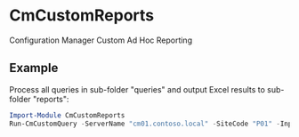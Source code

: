 # CmCustomReports
Configuration Manager Custom Ad Hoc Reporting

## Example

Process all queries in sub-folder "queries" and output Excel results to sub-folder "reports":

``` powershell
Import-Module CmCustomReports
Run-CmCustomQuery -ServerName "cm01.contoso.local" -SiteCode "P01" -InputType Folder -QueryFilePath ".\queries\" -OutputType Excel -OutputPath ".\reports\" -Verbose
```

